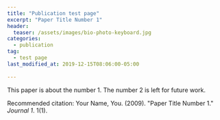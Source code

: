 ```yaml
---
title: "Publication test page"
excerpt: "Paper Title Number 1"
header:
  teaser: /assets/images/bio-photo-keyboard.jpg
categories:
  - publication
tag:
  - test page
last_modified_at: 2019-12-15T08:06:00-05:00
  
---
```


This paper is about the number 1. The number 2 is left for future work.


Recommended citation: Your Name, You. (2009). "Paper Title Number 1." <i>Journal 1</i>. 1(1).
